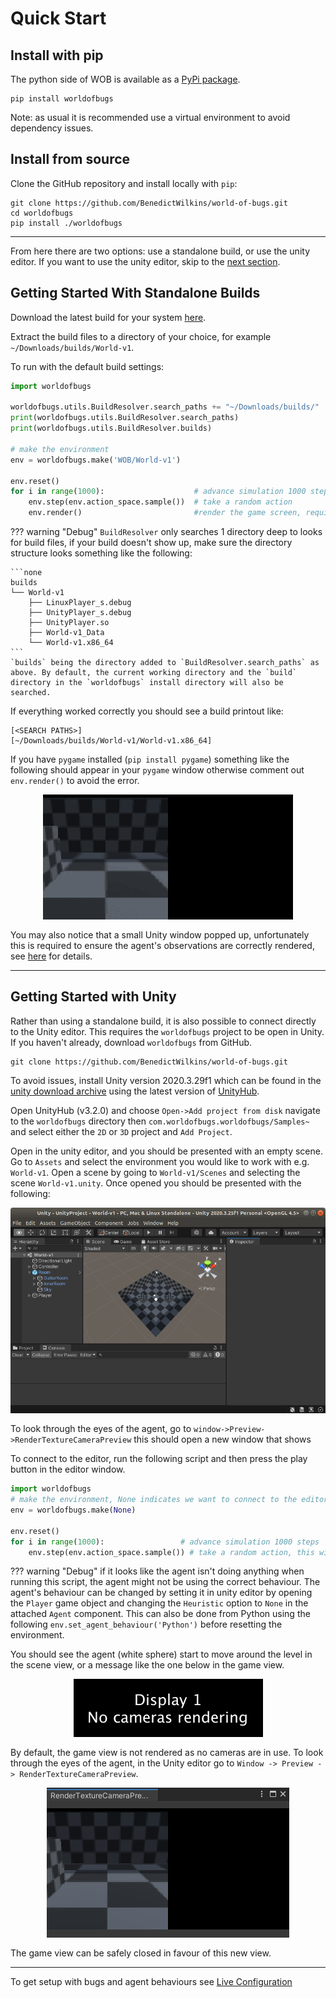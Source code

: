 # Quick Start

## Install with pip

The python side of WOB is available as a [PyPi package](https://pypi.org/project/worldofbugs/).

```
pip install worldofbugs
```

Note: as usual it is recommended use a virtual environment to avoid dependency issues.

## Install from source

Clone the GitHub repository and install locally with `pip`:

```
git clone https://github.com/BenedictWilkins/world-of-bugs.git
cd worldofbugs
pip install ./worldofbugs
```

---------------------

From here there are two options: use a standalone build, or use the unity editor. If you want to use the unity editor, skip to the [next section](#getting-started-with-unity).

## Getting Started With Standalone Builds

Download the latest build for your system [here](https://github.com/BenedictWilkins/world-of-bugs/releases).

Extract the build files to a directory of your choice, for example `~/Downloads/builds/World-v1`.

To run with the default build settings:

```python
import worldofbugs

worldofbugs.utils.BuildResolver.search_paths += "~/Downloads/builds/"   # add downloaded/builds to path
print(worldofbugs.utils.BuildResolver.search_paths)                     # list all search paths
print(worldofbugs.utils.BuildResolver.builds)                           # list all avaliable environments

# make the environment
env = worldofbugs.make('WOB/World-v1')

env.reset()
for i in range(1000):                    # advance simulation 1000 steps
    env.step(env.action_space.sample())  # take a random action
    env.render()                         #render the game screen, requires pygame installation
```

??? warning "Debug"
    `BuildResolver` only searches 1 directory deep to looks for build files, if your build doesn't show up, make sure the directory structure looks something like the following:

    ```none
    builds
    └── World-v1
        ├── LinuxPlayer_s.debug
        ├── UnityPlayer_s.debug
        ├── UnityPlayer.so
        ├── World-v1_Data
        └── World-v1.x86_64
    ```
    `builds` being the directory added to `BuildResolver.search_paths` as above. By default, the current working directory and the `build` directory in the `worldofbugs` install directory will also be searched.

If everything worked correctly you should see a build printout like:

```
[<SEARCH PATHS>]
[~/Downloads/builds/World-v1/World-v1.x86_64]
```

If you have `pygame` installed (`pip install pygame`) something like the following should appear in your `pygame` window otherwise comment out `env.render()` to avoid the error.

<img src="../imgs/pygame-example.gif" style="display:block; margin-left:auto; margin-right:auto; margin-bottom:1rem;">

You may also notice that a small Unity window popped up, unfortunately this is required to ensure the agent's observations are correctly rendered, see [here](https://answers.unity.com/questions/1672109/native-texture-pointer-returns-0-in-headless-build.html) for details.

-----------

## Getting Started with Unity

Rather than using a standalone build, it is also possible to connect directly to the Unity editor. This requires the `worldofbugs` project to be open in Unity. If you haven't already, download `worldofbugs` from GitHub.

```
git clone https://github.com/BenedictWilkins/world-of-bugs.git
```

To avoid issues, install Unity version 2020.3.29f1 which can be found in the [unity download archive](https://unity3d.com/get-unity/download/archive) using the latest version of [UnityHub](https://unity3d.com/get-unity/download).

Open UnityHub (v3.2.0) and choose `Open->Add project from disk` navigate to the `worldofbugs` directory then `com.worldofbugs.worldofbugs/Samples~` and select either the `2D` or `3D` project and `Add Project`.

Open in the unity editor, and you should be presented with an empty scene. Go to `Assets` and select the environment you would like to work with e.g. `World-v1`. Open a scene by going to `World-v1/Scenes` and selecting the scene `World-v1.unity`. Once opened you should be presented with the following:

<img src="../imgs/UnityLanding.png" style="display:block; margin-left:auto; margin-right:auto; margin-bottom:1rem;">

To look through the eyes of the agent, go to `window->Preview->RenderTextureCameraPreview` this should open a new window that shows


To connect to the editor, run the following script and then press the play button in the editor window.

```python
import worldofbugs
# make the environment, None indicates we want to connect to the editor
env = worldofbugs.make(None)

env.reset()
for i in range(1000):                 # advance simulation 1000 steps
    env.step(env.action_space.sample()) # take a random action, this will happen in the editor
```

??? warning "Debug"
    if it looks like the agent isn't doing anything when running this script, the agent might not be using the correct behaviour. The agent's behaviour can be changed by setting it in unity editor by opening the `Player` game object and changing the `Heuristic` option to `None` in the attached `Agent` component. This can also be done from Python using the following `env.set_agent_behaviour('Python')` before resetting the environment.

You should see the agent (white sphere) start to move around the level in the scene view, or a message like the one below in the game view.

<img src="../imgs/NoCamerasRendering.png" style="display:block; margin-left:auto; margin-right:auto; margin-bottom:1rem;">

By default, the game view is not rendered as no cameras are in use. To look through the eyes of the agent, in the Unity editor go to `Window -> Preview -> RenderTextureCameraPreview`.

<img src="../imgs/RenderTextureCameraPreview.png" style="display:block; margin-left:auto; margin-right:auto; margin-bottom:1rem;">

The game view can be safely closed in favour of this new view.

-----------------


To get setup with bugs and agent behaviours see [Live Configuration](./Live%20Configuration/index.md)
